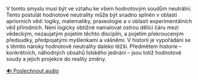 
V tomto smyslu musí být ve vztahu ke všem hodnotovým soudům neutrální. Tento postulát hodnotové neutrality může být snadno splněn v oblasti apriorních věd: logiky, matematiky, praxeologie a v oblasti experimentálních věd přírodních. Není logicky obtížné namalovat ostrou dělící čáru mezi vědeckým, nezaujatým pojetím těchto disciplín, a pojetím překrouceným předsudky, předpojatými myšlenkami a vášněmi. V historii je vypořádání se s těmito nároky hodnotové neutrality daleko těžší. Předmětem historie – konkrétních, náhodných obsahů lidského jednání – jsou totiž hodnotové soudy a jejich projekce do reality změny.

[🔊 Poslechnout audio](/data/7-paragraphs/audio/chapter_19/para_002-V-tomto-smyslu-mus-bt-ve-vztahu-ke-vem-hodnotov.mp3)
